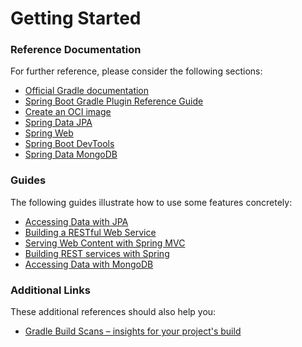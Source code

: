 # Getting Started

### Reference Documentation
For further reference, please consider the following sections:

* [Official Gradle documentation](https://docs.gradle.org)
* [Spring Boot Gradle Plugin Reference Guide](https://docs.spring.io/spring-boot/3.3.9/gradle-plugin)
* [Create an OCI image](https://docs.spring.io/spring-boot/3.3.9/gradle-plugin/packaging-oci-image.html)
* [Spring Data JPA](https://docs.spring.io/spring-boot/3.3.9/reference/data/sql.html#data.sql.jpa-and-spring-data)
* [Spring Web](https://docs.spring.io/spring-boot/3.3.9/reference/web/servlet.html)
* [Spring Boot DevTools](https://docs.spring.io/spring-boot/3.3.9/reference/using/devtools.html)
* [Spring Data MongoDB](https://docs.spring.io/spring-boot/3.3.9/reference/data/nosql.html#data.nosql.mongodb)

### Guides
The following guides illustrate how to use some features concretely:

* [Accessing Data with JPA](https://spring.io/guides/gs/accessing-data-jpa/)
* [Building a RESTful Web Service](https://spring.io/guides/gs/rest-service/)
* [Serving Web Content with Spring MVC](https://spring.io/guides/gs/serving-web-content/)
* [Building REST services with Spring](https://spring.io/guides/tutorials/rest/)
* [Accessing Data with MongoDB](https://spring.io/guides/gs/accessing-data-mongodb/)

### Additional Links
These additional references should also help you:

* [Gradle Build Scans – insights for your project's build](https://scans.gradle.com#gradle)

